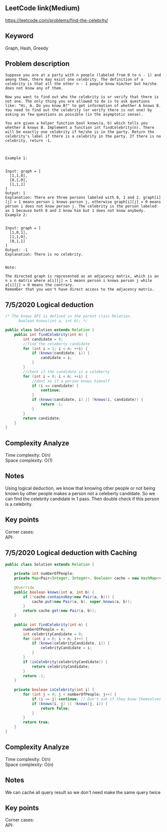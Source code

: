 ## LeetCode link(Medium)
https://leetcode.com/problems/find-the-celebrity/

## Keyword
Graph, Hash, Greedy

## Problem description
```
Suppose you are at a party with n people (labeled from 0 to n - 1) and among them, there may exist one celebrity. The definition of a celebrity is that all the other n - 1 people know him/her but he/she does not know any of them.

Now you want to find out who the celebrity is or verify that there is not one. The only thing you are allowed to do is to ask questions like: "Hi, A. Do you know B?" to get information of whether A knows B. You need to find out the celebrity (or verify there is not one) by asking as few questions as possible (in the asymptotic sense).

You are given a helper function bool knows(a, b) which tells you whether A knows B. Implement a function int findCelebrity(n). There will be exactly one celebrity if he/she is in the party. Return the celebrity's label if there is a celebrity in the party. If there is no celebrity, return -1.

 

Example 1:


Input: graph = [
  [1,1,0],
  [0,1,0],
  [1,1,1]
]
Output: 1
Explanation: There are three persons labeled with 0, 1 and 2. graph[i][j] = 1 means person i knows person j, otherwise graph[i][j] = 0 means person i does not know person j. The celebrity is the person labeled as 1 because both 0 and 2 know him but 1 does not know anybody.
Example 2:


Input: graph = [
  [1,0,1],
  [1,1,0],
  [0,1,1]
]
Output: -1
Explanation: There is no celebrity.
 

Note:

The directed graph is represented as an adjacency matrix, which is an n x n matrix where a[i][j] = 1 means person i knows person j while a[i][j] = 0 means the contrary.
Remember that you won't have direct access to the adjacency matrix.
```


## 7/5/2020 Logical deduction

```java
/* The knows API is defined in the parent class Relation.
      boolean knows(int a, int b); */

public class Solution extends Relation {
    public int findCelebrity(int n) {
        int candidate = 0;
        //find the celeberty candidate
        for (int i = 1; i < n; ++i) {
            if (knows(candidate, i)) {
                candidate = i;
            }
        }
        //check if the candidate is a celeberty
        for (int i = 0; i < n; ++i) {
            //dont as if a person knows himself
            if (i == candidate) {
                continue;
            }
            if (knows(candidate, i) || !knows(i, candidate)) {
                return -1;
            }
        }
        return candidate;
    }
}
```

## Complexity Analyze
Time complexity: O(n)\
Space complexity: O(1)

## Notes
Using logical deduction, we know that knowing other people or not being known by other people makes a person not a celeberty candidate. So we can find the celebrity candidate in 1 pass. Then double check if this person is a celebrity.

## Key points
Corner cases: \
API: 

## 7/5/2020 Logical deduction with Caching

```java
public class Solution extends Relation {
    
    private int numberOfPeople;
    private Map<Pair<Integer, Integer>, Boolean> cache = new HashMap<>(); 
    
    @Override
    public boolean knows(int a, int b) {
        if (!cache.containsKey(new Pair(a, b))) {
            cache.put(new Pair(a, b), super.knows(a, b));
        }
        return cache.get(new Pair(a, b));
    }
    
    public int findCelebrity(int n) {
        numberOfPeople = n;
        int celebrityCandidate = 0;
        for (int i = 0; i < n; i++) {
            if (knows(celebrityCandidate, i)) {
                celebrityCandidate = i;
            }
        }
        if (isCelebrity(celebrityCandidate)) {
            return celebrityCandidate;
        }
        return -1;
    }
    
    private boolean isCelebrity(int i) {
        for (int j = 0; j < numberOfPeople; j++) {
            if (i == j) continue; // Don't ask if they know themselves.
            if (knows(i, j) || !knows(j, i)) {
                return false;
            }
        }
        return true;
    }
}
```

## Complexity Analyze
Time complexity: O(n)\
Space complexity: O(n)

## Notes
We can cache all query result so we don't need make the same query twice

## Key points
Corner cases: \
API: 
